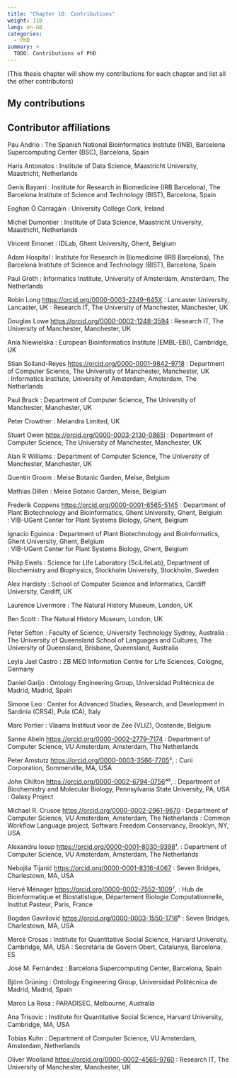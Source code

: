 ```yaml
---
title: "Chapter 10: Contributions"
weight: 110
lang: en-GB
categories:
  - PhD
summary: > 
  TODO: Contributions of PhD
---
```


(This thesis chapter will show my contributions for each chapter and list all the other contributors)

## My contributions

## Contributor affiliations

<!-- TODO: Sort by surname, add ORCIDs -->

Pau Andrio
: The Spanish National Bioinformatics Institute (INB), Barcelona Supercomputing Center (BSC), Barcelona, Spain  

Haris Antonatos
: Institute of Data Science, Maastricht University, Maastricht, Netherlands

Genís Bayarri
: Institute for Research in Biomedicine (IRB Barcelona), The Barcelona Institute of Science and Technology (BIST), Barcelona, Spain  

Eoghan Ó Carragáin
: University College Cork, Ireland

Michel Dumontier
: Institute of Data Science, Maastricht University, Maastricht, Netherlands

Vincent Emonet
: IDLab, Ghent University, Ghent, Belgium

Adam Hospital
: Institute for Research in Biomedicine (IRB Barcelona), The Barcelona Institute of Science and Technology (BIST), Barcelona, Spain  

Paul Groth
: Informatics Institute, University of Amsterdam, Amsterdam, The Netherlands  

Robin Long <https://orcid.org/0000-0003-2249-645X>
: Lancaster University, Lancaster, UK
: Research IT, The University of Manchester, Manchester, UK

Douglas Lowe <https://orcid.org/0000-0002-1248-3594>
: Research IT, The University of Manchester, Manchester, UK  

Ania Niewielska
: European Bioinformatics Institute (EMBL-EBI), Cambridge, UK  




Stian Soiland-Reyes <https://orcid.org/0000-0001-9842-9718>
: Department of Computer Science, The University of Manchester, Manchester, UK  
: Informatics Institute, University of Amsterdam, Amsterdam, The Netherlands  

Paul Brack
: Department of Computer Science, The University of Manchester, Manchester, UK

Peter Crowther
: Melandra Limited, UK

Stuart Owen <https://orcid.org/0000-0003-2130-0865l>
: Department of Computer Science, The University of Manchester, Manchester, UK

Alan R Williams
: Department of Computer Science, The University of Manchester, Manchester, UK

Quentin Groom
: Meise Botanic Garden, Meise, Belgium 

Mathias Dillen
: Meise Botanic Garden, Meise, Belgium 

Frederik Coppens <https://orcid.org/0000-0001-6565-5145>
: Department of Plant Biotechnology and Bioinformatics, Ghent University, Ghent, Belgium  
: VIB-UGent Center for Plant Systems Biology, Ghent, Belgium

Ignacio Eguinoa
: Department of Plant Biotechnology and Bioinformatics, Ghent University, Ghent, Belgium  
: VIB-UGent Center for Plant Systems Biology, Ghent, Belgium

Philip Ewels
: Science for Life Laboratory (SciLifeLab), Department of Biochemistry and Biophysics, Stockholm University, Stockholm, Sweden

Alex Hardisty
: School of Computer Science and Informatics, Cardiff University, Cardiff, UK  

Laurence Livermore
: The Natural History Museum, London, UK  

Ben Scott
: The Natural History Museum, London, UK  

Peter Sefton
: Faculty of Science, University Technology Sydney, Australia
: The University of Queensland School of Languages and Cultures, The University of Queensland, Brisbane, Queensland, Australia

Leyla Jael Castro
: ZB MED Information Centre for Life Sciences, Cologne, Germany

Daniel Garijo
: Ontology Engineering Group, Universidad Politécnica de Madrid, Madrid, Spain  

Simone Leo
: Center for Advanced Studies, Research, and Development in Sardinia (CRS4), Pula (CA), Italy

Marc Portier
: Vlaams Instituut voor de Zee (VLIZ), Oostende, Belgium  

Sanne Abeln <https://orcid.org/0000-0002-2779-7174>
: Department of Computer Science, VU Amsterdam, Amsterdam, The Netherlands

Peter Amstutz <https://orcid.org/0000-0003-3566-7705>³, 
: Curii Corporation, Sommerville, MA, USA  

John Chilton <https://orcid.org/0000-0002-6794-0756>⁴⁵, 
: Department of Biochemistry and Molecular Biology, Pennsylvania State University, PA, USA  
: Galaxy Project  

Michael R. Crusoe <https://orcid.org/0000-0002-2961-9670>
: Department of Computer Science, VU Amsterdam, Amsterdam, The Netherlands
: Common Workflow Language project, Software Freedom Conservancy, Brooklyn, NY, USA 

Alexandru Iosup <https://orcid.org/0000-0001-8030-9398>¹, 
: Department of Computer Science, VU Amsterdam, Amsterdam, The Netherlands

Nebojša Tijanić <https://orcid.org/0000-0001-8316-4067>
: Seven Bridges, Charlestown, MA, USA  

Hervé Ménager <https://orcid.org/0000-0002-7552-1009>⁷, 
: Hub de Bioinformatique et Biostatistique, Département Biologie Computationnelle, Institut Pasteur, Paris, France  

Bogdan Gavrilović <https://orcid.org/0000-0003-1550-1716>⁶
: Seven Bridges, Charlestown, MA, USA  

Mercè Crosas
: Institute for Quantitative Social Science, Harvard University, Cambridge, MA, USA
: Secretària de Govern Obert, Catalunya, Barcelona, ES

José M. Fernández
: Barcelona Supercomputing Center, Barcelona, Spain

Björn Grüning
: Ontology Engineering Group, Universidad Politécnica de Madrid, Madrid, Spain

Marco La Rosa
: PARADISEC, Melbourne, Australia



Ana Trisovic
: Institute for Quantitative Social Science, Harvard University, Cambridge, MA, USA

Tobias Kuhn
: Department of Computer Science, VU Amsterdam, Amsterdam, Netherlands  



Oliver Woolland <https://orcid.org/0000-0002-4565-9760>
: Research IT, The University of Manchester, Manchester, UK
